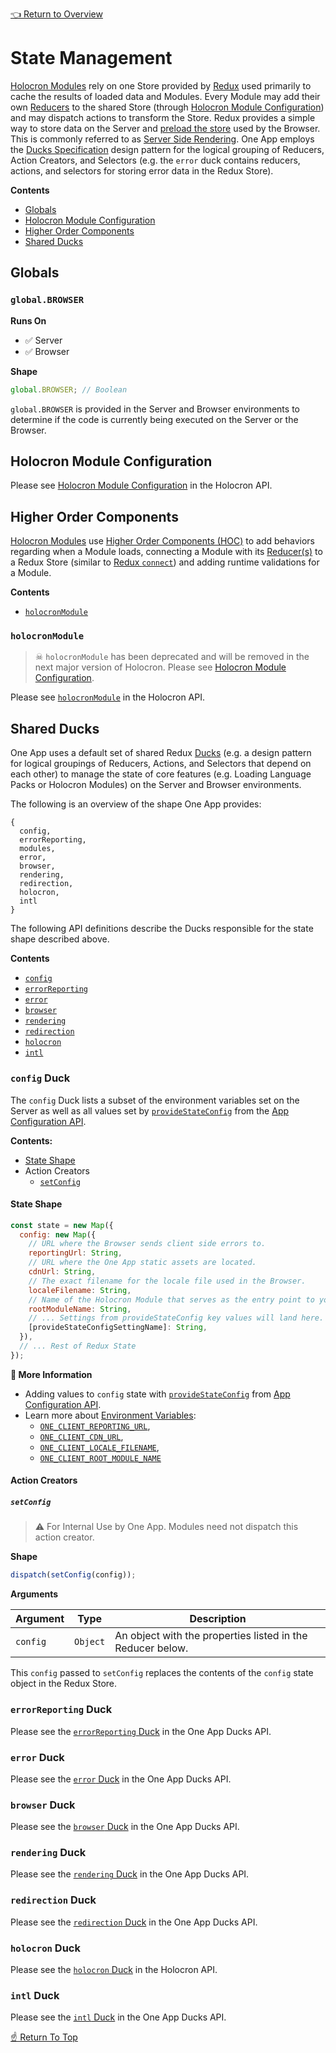 [👈 Return to Overview](../API.md)

# State Management

[Holocron Modules](../API.md#modules) rely on one Store provided by [Redux](https://redux.js.org/) used primarily to cache the results of loaded data and Modules. Every Module may add their own [Reducers](https://redux.js.org/basics/reducers/) to the shared Store (through [Holocron Module Configuration]) and may dispatch actions to transform the Store. Redux provides a simple way to store data on the Server and [preload the store](https://redux.js.org/recipes/server-rendering#inject-initial-component-html-and-state) used by the Browser. This is commonly referred to as [Server Side Rendering](https://redux.js.org/recipes/server-rendering). One App employs the [Ducks Specification](https://github.com/erikras/ducks-modular-redux) design pattern for the logical grouping of Reducers, Action Creators, and Selectors (e.g. the `error` duck contains reducers, actions, and selectors for storing error data in the Redux Store).

**Contents**
* [Globals](#globals)
* [Holocron Module Configuration](#holocron-module-configuration)
* [Higher Order Components](#higher-order-components)
* [Shared Ducks](#shared-ducks)

## Globals

### `global.BROWSER`

**Runs On**
* ✅ Server
* ✅ Browser

**Shape**

```js
global.BROWSER; // Boolean
```

`global.BROWSER` is provided in the Server and Browser environments to determine if the code is currently being executed on the Server or the Browser.

## Holocron Module Configuration

<!--ONE-DOCS path="https://cdn.jsdelivr.net/gh/americanexpress/holocron@master/packages/holocron/API.md" id="Module.holocron" parentHeadingLevel="2" start-->

Please see [Holocron Module Configuration](https://github.com/americanexpress/holocron/blob/master/packages/holocron/API.md#holocron-module-configuration) in the Holocron API.

<!--ONE-DOCS end-->


## Higher Order Components

[Holocron Modules](../API.md#modules) use [Higher Order Components (HOC)](https://reactjs.org/docs/higher-order-components.html) to add behaviors regarding when a Module loads, connecting a Module with its [Reducer(s)](https://redux.js.org/basics/reducers/) to a Redux Store (similar to [Redux `connect`](https://react-redux.js.org/api/connect)) and adding runtime validations for a Module.

**Contents**
* [`holocronModule`](#holocronmodule)

<!--ONE-DOCS path="https://cdn.jsdelivr.net/gh/americanexpress/holocron@master/packages/holocron/API.md" id="holocronModule" parentHeadingLevel="2" start-->

### `holocronModule`

> ☠ `holocronModule` has been deprecated and will be removed in the next major version of Holocron. Please see [Holocron Module Configuration].

Please see [`holocronModule`](https://github.com/americanexpress/holocron/blob/master/packages/holocron/API.md#holocronmodule) in the Holocron API.

<!--ONE-DOCS end-->

## Shared Ducks

One App uses a default set of shared Redux [Ducks](https://github.com/erikras/ducks-modular-redux) (e.g. a design pattern for logical groupings of Reducers, Actions, and Selectors that depend on each other) to manage the state of core features (e.g. Loading Language Packs or Holocron Modules) on the Server and Browser environments.

The following is an overview of the shape One App provides:

```
{
  config,
  errorReporting,
  modules,
  error,
  browser,
  rendering,
  redirection,
  holocron,
  intl
}
```

The following API definitions describe the Ducks responsible for the state shape described above.

**Contents**
* [`config`](#config-duck)
* [`errorReporting`](#errorreporting-duck)
* [`error`](#error-duck)
* [`browser`](#browser-duck)
* [`rendering`](#rendering-duck)
* [`redirection`](#redirection-duck)
* [`holocron`](#holocron-duck)
* [`intl`](#intl-duck)

### `config` Duck
The `config` Duck lists a subset of the environment variables set on the Server as well as all values set by
[`provideStateConfig`](./App-Configuration.md#providestateconfig) from the [App Configuration API](./App-Configuration.md).

**Contents:**
* [State Shape](#state-shape)
* Action Creators
  * [`setConfig`](#setconfig)

#### State Shape

```js
const state = new Map({
  config: new Map({
    // URL where the Browser sends client side errors to.
    reportingUrl: String,
    // URL where the One App static assets are located.
    cdnUrl: String,
    // The exact filename for the locale file used in the Browser.
    localeFilename: String,
    // Name of the Holocron Module that serves as the entry point to your application.
    rootModuleName: String,
    // ... Settings from provideStateConfig key values will land here.
    [provideStateConfigSettingName]: String,
  }),
  // ... Rest of Redux State
});
```

**📘 More Information**
* Adding values to `config` state with [`provideStateConfig`](./App-Configuration.md#providestateconfig) from [App Configuration API](./App-Configuration.md).
* Learn more about [Environment Variables](../server/Environment-Variables.md):
  * [`ONE_CLIENT_REPORTING_URL`](../server/Environment-Variables.md#one_client_reporting_url),
  * [`ONE_CLIENT_CDN_URL`](../server/Environment-Variables.md#one_client_cdn_url),
  * [`ONE_CLIENT_LOCALE_FILENAME`](../server/Environment-Variables.md#one_client_locale_filename),
  * [`ONE_CLIENT_ROOT_MODULE_NAME`](../server/Environment-Variables.md#one_client_root_module_name)

#### Action Creators

##### `setConfig`

> ⚠️ For Internal Use by One App. Modules need not dispatch this action creator.

**Shape**

```js
dispatch(setConfig(config));
```

**Arguments**

| Argument | Type     | Description                                                |
|----------|----------|------------------------------------------------------------|
| `config` | `Object` | An object with the properties listed in the Reducer below. |

This `config` passed to `setConfig` replaces the contents of the `config` state object in the Redux Store.

<!--ONE-DOCS path="https://cdn.jsdelivr.net/gh/americanexpress/one-app-ducks@master/README.md" id="errorReporting-duck" parentHeadingLevel="2" start-->

### `errorReporting` Duck

Please see the [`errorReporting` Duck](https://github.com/americanexpress/one-app-ducks#errorreporting-duck) in the One App Ducks API.

<!--ONE-DOCS end-->

<!--ONE-DOCS path="https://cdn.jsdelivr.net/gh/americanexpress/one-app-ducks@master/README.md" id="error-duck" parentHeadingLevel="2" start-->

### `error` Duck

Please see the [`error` Duck](https://github.com/americanexpress/one-app-ducks#error-duck) in the One App Ducks API.

<!--ONE-DOCS end-->

<!--ONE-DOCS path="https://cdn.jsdelivr.net/gh/americanexpress/one-app-ducks@master/README.md" id="browser-duck" parentHeadingLevel="2" start-->

### `browser` Duck

Please see the [`browser` Duck](https://github.com/americanexpress/one-app-ducks#browser-duck) in the One App Ducks API.

<!--ONE-DOCS end-->

<!--ONE-DOCS path="https://cdn.jsdelivr.net/gh/americanexpress/one-app-ducks@master/README.md" id="rendering-duck" parentHeadingLevel="2" start-->

### `rendering` Duck

Please see the [`rendering` Duck](https://github.com/americanexpress/one-app-ducks#rendering-duck) in the One App Ducks API.

<!--ONE-DOCS end-->

<!--ONE-DOCS path="https://cdn.jsdelivr.net/gh/americanexpress/one-app-ducks@master/README.md" id="redirection-duck" parentHeadingLevel="2" start-->

### `redirection` Duck

Please see the [`redirection` Duck](https://github.com/americanexpress/one-app-ducks#redirection-duck) in the One App Ducks API.

<!--ONE-DOCS end-->

### `holocron` Duck

Please see the [`holocron` Duck](https://github.com/americanexpress/holocron/blob/master/packages/holocron/src/ducks/load.js) in the Holocron API.

<!--ONE-DOCS path="https://cdn.jsdelivr.net/gh/americanexpress/one-app-ducks@master/README.md" id="intl-duck" parentHeadingLevel="2" start-->

### `intl` Duck

Please see the [`intl` Duck](https://github.com/americanexpress/one-app-ducks#intl-duck) in the One App Ducks API.

<!--ONE-DOCS end-->

[☝️ Return To Top](#state-management)

[Holocron Module Configuration]: https://github.com/americanexpress/holocron/blob/master/packages/holocron/API.md#holocron-module-configuration
